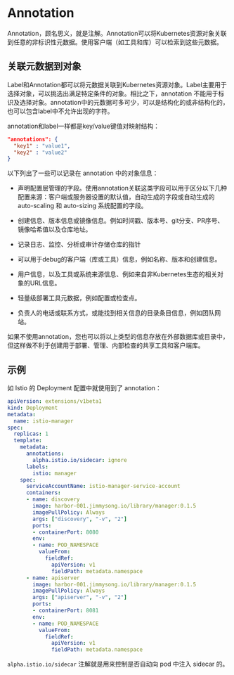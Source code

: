 # Annotation

Annotation，顾名思义，就是注解。Annotation可以将Kubernetes资源对象关联到任意的非标识性元数据。使用客户端（如工具和库）可以检索到这些元数据。

## 关联元数据到对象

Label和Annotation都可以将元数据关联到Kubernetes资源对象。Label主要用于选择对象，可以挑选出满足特定条件的对象。相比之下，annotation 不能用于标识及选择对象。annotation中的元数据可多可少，可以是结构化的或非结构化的，也可以包含label中不允许出现的字符。

annotation和label一样都是key/value键值对映射结构：

```json
"annotations": {
  "key1" : "value1",
  "key2" : "value2"
}
```

以下列出了一些可以记录在 annotation 中的对象信息：

- 声明配置层管理的字段。使用annotation关联这类字段可以用于区分以下几种配置来源：客户端或服务器设置的默认值，自动生成的字段或自动生成的 auto-scaling 和 auto-sizing 系统配置的字段。
- 创建信息、版本信息或镜像信息。例如时间戳、版本号、git分支、PR序号、镜像哈希值以及仓库地址。
- 记录日志、监控、分析或审计存储仓库的指针


- 可以用于debug的客户端（库或工具）信息，例如名称、版本和创建信息。
- 用户信息，以及工具或系统来源信息、例如来自非Kubernetes生态的相关对象的URL信息。
- 轻量级部署工具元数据，例如配置或检查点。
- 负责人的电话或联系方式，或能找到相关信息的目录条目信息，例如团队网站。

如果不使用annotation，您也可以将以上类型的信息存放在外部数据库或目录中，但这样做不利于创建用于部署、管理、内部检查的共享工具和客户端库。

## 示例

如 Istio 的 Deployment 配置中就使用到了 annotation：

```yaml
apiVersion: extensions/v1beta1
kind: Deployment
metadata:
  name: istio-manager
spec:
  replicas: 1
  template:
    metadata:
      annotations:
        alpha.istio.io/sidecar: ignore
      labels:
        istio: manager
    spec:
      serviceAccountName: istio-manager-service-account
      containers:
      - name: discovery
        image: harbor-001.jimmysong.io/library/manager:0.1.5
        imagePullPolicy: Always
        args: ["discovery", "-v", "2"]
        ports:
        - containerPort: 8080
        env:
        - name: POD_NAMESPACE
          valueFrom:
            fieldRef:
              apiVersion: v1
              fieldPath: metadata.namespace
      - name: apiserver
        image: harbor-001.jimmysong.io/library/manager:0.1.5
        imagePullPolicy: Always
        args: ["apiserver", "-v", "2"]
        ports:
        - containerPort: 8081
        env:
        - name: POD_NAMESPACE
          valueFrom:
            fieldRef:
              apiVersion: v1
              fieldPath: metadata.namespace
```

`alpha.istio.io/sidecar` 注解就是用来控制是否自动向 pod 中注入 sidecar 的。
